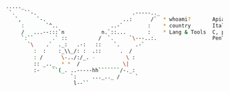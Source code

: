 
```bash
....._      
 `.   ``-.                               .-----.._   
   `,     `-.                         ..:      /`  * whoami?       Apiandrea                    __         .' '.
     :       `^..                 ..-`        :    * country       Italy                      _/__)        .   .
     /   ...--:::`n            n.`::...       :    * Lang & Tools  C, python, Java           (8|)_}}- .      .
     `:``      .` ::          /  `.     `\---..:.                  PenTest tools (most used)   \__)    '. . ' `.
       `\    .`  ._:   .-:   ::    `.     .-`        
         :  :    :_\\_/: :  .::      .  /            
         : /      \-../:/_. -          \ :                           
         :: _.._  * *  /              \|
         :-    ``(_. ..-----hh```````/-._:
                     `:     ..._.._ /     `
                      l--``

```

<!--
**Apiandrea/Apiandrea** is a ✨ _special_ ✨ repository because its `README.md` (this file) appears on your GitHub profile.

Here are some ideas to get you started:

- 🔭 I’m currently working on ...
- 🌱 I’m currently learning ...
- 👯 I’m looking to collaborate on ...
- 🤔 I’m looking for help with ...
- 💬 Ask me about ...
- 📫 How to reach me: ...
- 😄 Pronouns: ...
- ⚡ Fun fact: ...
-->
